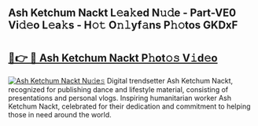 ## Ash Ketchum Nackt L𝚎a𝚔ed N𝚞𝚍e - Part-VE0 Vi𝚍𝚎o L𝚎a𝚔s - H𝚘𝚝 O𝚗𝚕yf𝚊ns P𝚑𝚘tos GKDxF

# <h2><a href="http://kf50j9.oniu.top/?m=Ash+Ketchum+Nackt">🔗👉 🔴 Ash Ketchum Nackt P𝚑ot𝚘𝚜 V𝚒d𝚎o</a></h2>

[![Ash Ketchum Nackt Nu𝚍e𝚜](https://i.imgur.com/0qMVB7G.gif)](http://kf50j9.oniu.top/?m=Ash+Ketchum+Nackt)
Digital trendsetter Ash Ketchum Nackt, recognized for publishing dance and lifestyle material, consisting of presentations and personal vlogs. Inspiring humanitarian worker Ash Ketchum Nackt, celebrated for their dedication and commitment to helping those in need around the world.  
